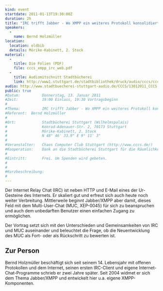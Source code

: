 ```yaml
---
kind: event
startdate: 2011-01-13T19:30:00Z
duration: 2h
title: "IRC trifft Jabber - Wo XMPP ein weiteres Protokoll konsolidiert"
speakers:
  -
    name: Bernd Holzmüller
location:
  location: oldbib
  details: Mörike-Kabinett, 2. Stock
material:
  -
    title: Die Folien (PDF)
    file: cccs_xmpp_irc_web.pdf
  -
    title: Audiomitschnitt Stadtbücherei
    link: http://www1.stuttgart.de/stadtbibliothek/druck/audio/cccs/cccs_audio.php#23
audio: http://www.stadtbuecherei-stuttgart-audio.de/CCCS/13012011_CCCS.mp3
public: true
#Datum:          Donnerstag, 13. Januar 2011
#Zeit:           19:00 Einlass, 19:30 Vortragsbeginn
#
#Thema:          IRC trifft Jabber - Wo XMPP ein weiteres Protokoll konsolidiert
#Referent:	Bernd Holzmüller
#
#Ort:            Stadtbücherei Stuttgart (Wilhelmspalais)
#                Konrad-Adenauer-Str. 2, 70173 Stuttgart
#                Mörike-Kabinett, 2. Stock
#                N 48° 46' 33.9" E 9° 11' 3"
#
#Veranstalter:   Chaos Computer Club Stuttgart (http://www.cccs.de/)
#Kooperation:    Dank an die Stadtbücherei Stuttgart für die Räumlichkeiten!
#
#Eintritt:       Frei. Um Spenden wird gebeten.
#
#
#Kurzbeschreibung:
#
---
```

Der Internet Relay Chat (IRC) ist neben HTTP und E-Mail eines der
Ur-Gesteine des Internets. Er skaliert gut und erfreut sich auch heute
noch weiter Verbreitung. Mittlerweile beginnt Jabber/XMPP aber
damit, dieses Feld mit dem Multi-User-Chat (MUC, XEP-0045) für sich
zu beanspruchen und auch dem unbedarften Benutzer einen einfachen
Zugang zu ermöglichen.

Der Vortrag setzt sich mit den Unterschieden und Gemeinsamkeiten von
IRC und MUC auseinander und beleuchtet die Frage, ob die Neuentwicklung des
MUC als Fort- oder als Rückschritt zu bewerten ist.

## Zur Person

Bernd Holzmüller beschäftigt sich seit seinem 14. Lebensjahr mit offenen
Protokollen und dem Internet, seinen ersten IRC-Client und eigene
Internet-Chat-Programme schrieb er zwei Jahre später.
Seit 2004 widmet er sich dem Thema Jabber/XMPP und entwickelt hier u.a.
eigene XMPP-Komponenten.
